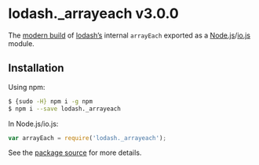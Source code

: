 # lodash._arrayeach v3.0.0

The [modern build](https://github.com/lodash/lodash/wiki/Build-Differences) of [lodash’s](https://lodash.com/) internal `arrayEach` exported as a [Node.js](http://nodejs.org/)/[io.js](https://iojs.org/) module.

## Installation

Using npm:

```bash
$ {sudo -H} npm i -g npm
$ npm i --save lodash._arrayeach
```

In Node.js/io.js:

```js
var arrayEach = require('lodash._arrayeach');
```

See the [package source](https://github.com/lodash/lodash/blob/3.0.0-npm-packages/lodash._arrayeach) for more details.
